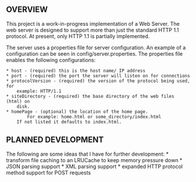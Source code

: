 OVERVIEW
--------------------------------------------------------------------------------
This project is a work-in-progress implementation of a Web Server. The web
server is designed to support more than just the standard HTTP 1.1 protocol. At
present, only HTTP 1.1 is partially implemented.

The server uses a properties file for server configuration. An example of a
configuration can be seen in config/server.properties. The properties file
enables the following configurations:

	* host - (required) this is the host name/ IP address
	* port - (required) the port the server will listen on for connections
	* protocolVersion - (required) the version of the protocol being used, for
		example: HTTP/1.1
	* siteDirectory - (required) the base directory of the web files (html) on
		disk.
	* homePage - (optional) the location of the home page.
			For example: home.html or some_directory/index.html
		If not listed it defaults to index.html.

PLANNED DEVELOPMENT
--------------------------------------------------------------------------------
The following are some ideas that I have for further development:
	* transform file caching to an LRUCache to keep memory pressure down
	* JSON parsing support
	* XML parsing support
	* expanded HTTP protocol method support for POST requests
